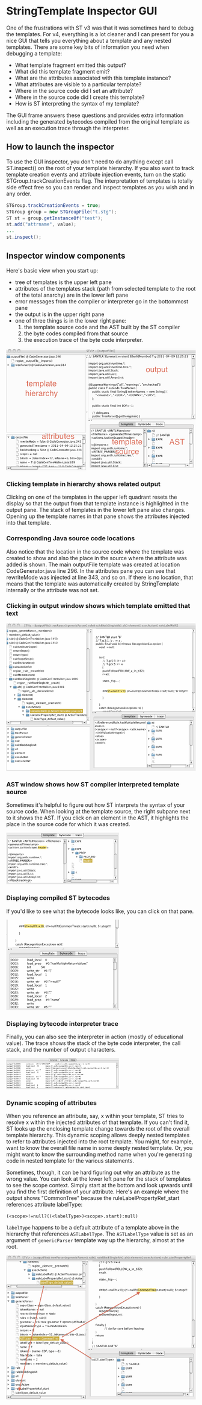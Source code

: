 # StringTemplate Inspector GUI

One of the frustrations with ST v3 was that it was sometimes hard to debug the templates. For v4, everything is a lot cleaner and I can present for you a nice GUI that tells you everything about a template and any nested templates. There are some key bits of information you need when debugging a template:

* What template fragment emitted this output?
* What did this template fragment emit?
* What are the attributes associated with this template instance?
* What attributes are visible to a particular template?
* Where in the source code did I set an attribute?
* Where in the source code did I create this template?
* How is ST interpreting the syntax of my template?

The GUI frame answers these questions and provides extra information including the generated bytecodes compiled from the original template as well as an execution trace through the interpreter.

## How to launch the inspector

To use the GUI inspector, you don't need to do anything except call ST.inspect() on the root of your template hierarchy. If you also want to track template creation events and attribute injection events, turn on the static STGroup.trackCreationEvents flag. The interpretation of templates is totally side effect free so you can render and inspect templates as you wish and in any order.

```java
STGroup.trackCreationEvents = true;
STGroup group = new STGroupFile("t.stg");
ST st = group.getInstanceOf("test");
st.add("attrname", value);
...
st.inspect();
```

## Inspector window components

Here's basic view when you start up:


* tree of templates is the upper left pane
* attributes of the templates stack (path from selected template to the root of the total anarchy) are in the lower left pane
* error messages from the compiler or interpreter go in the bottommost pane
* the output is in the upper right pane
* one of three things is in the lower right pane:
  1. the template source code and the AST built by the ST compiler
  1. the byte codes compiled from that source
  1. the execution trace of the byte code interpreter.

![](images/startup.gif)

### Clicking template in hierarchy shows related output

Clicking on one of the templates in the upper left quadrant resets the display so that the output from that template instance is highlighted in the output pane. The stack of templates in the lower left pane also changes. Opening up the template names in that pane shows the attributes injected into that template.

### Corresponding Java source code locations

Also notice that the location in the source code where the template was created to show and also the  place in the source where the  attribute was added is shown. The main outputFile template was created at location CodeGenerator.java line 296. In the attributes pane you can see that rewriteMode was injected at line 343, and so on. If there is no location, that means that the template was automatically created by StringTemplate internally or the attribute was not set.

### Clicking in output window shows which template emitted that text

![](images/outputclick.gif)

### AST window shows how ST compiler interpreted template source

Sometimes it's helpful to figure out how ST interprets the syntax of your source code. When looking at the template source, the right subpane next to it shows the AST. If you click on an element in the AST, it highlights the place in the source code for which it was created.

![](images/AST.png)

### Displaying compiled ST bytecodes

If you'd like to see what the bytecode looks like, you can click on that pane.

![](images/bytecode.png)

### Displaying bytecode interpreter trace

Finally, you can also see the interpreter in action (mostly of educational value). The trace shows the stack of the byte code interpreter, the call stack, and the number of output characters.

![](images/trace.png)

### Dynamic scoping of attributes

When you reference an attribute, say, x within your template, ST tries to resolve x within the injected attributes of that template. If you can't find it, ST looks up the enclosing template change towards the root of the overall template hierarchy. This dynamic scoping allows deeply nested templates to refer to attributes injected into the root template. You might, for example, want to know the overall file name in some deeply nested template. Or, you might want to know the surrounding method name when you're generating code in nested template for the various statements.

Sometimes, though, it can be hard figuring out why an attribute as the wrong value. You can look at the lower left pane for the stack of templates to see the scope context. Simply start at the bottom and look upwards until you find the first definition of your attribute. Here's an example where the output shows "CommonTree" because the ruleLabelPropertyRef_start references attribute labelType:

```
(<scope>!=null?((<labelType>)<scope>.start):null)
```

`labelType` happens to be a default attribute of a template above in the hierarchy that references `ASTLabelType`. The `ASTLabelType` value is set as an argument of `genericParser` template way up the hierarchy, almost at the root.

![](images/attrstack.gif)

